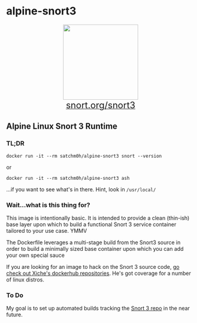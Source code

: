 # alpine-snort3

<p align="center">
  <img height="200" src="https://www.dropbox.com/s/0q7h9z5kjm9x194/Snort3.png?raw=1"/>
  <br/>
  <a href="snort.org/snort3">
    <span style='font-size: x-large;'>snort.org/snort3</span>
  </a>
</p>

## Alpine Linux Snort 3 Runtime

### TL;DR

`docker run -it --rm satchm0h/alpine-snort3 snort --version`

or

`docker run -it --rm satchm0h/alpine-snort3 ash`

...if you want to see what's in there. Hint, look in `/usr/local/`

### Wait...what is this thing for?

This image is intentionally basic. It is intended to provide a clean (thin-ish) base layer upon which to build a functional Snort 3 service container tailored to your use case. YMMV

The Dockerfile leverages a multi-stage build from the Snort3 source in order to build a minimally sized base container upon which you can add your own special sauce

If you are looking for an image to hack on the Snort 3 source code, [go check out Xiche's dockerhub repositories](https://hub.docker.com/u/xiche). He's got coverage for a number of linux distros.

### To Do

My goal is to set up automated builds tracking the [Snort 3 repo](https://github.com/snort3/snort3) in the near future.
